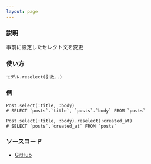 ```yaml
---
layout: page
---
```


### 説明

事前に設定したセレクト文を変更

### 使い方

    モデル.reselect(引数..)

### 例

    Post.select(:title, :body)
    # SELECT `posts`.`title`, `posts`.`body` FROM `posts`

    Post.select(:title, :body).reselect(:created_at)
    # SELECT `posts`.`created_at` FROM `posts`

### ソースコード

- [GitHub](https://github.com/rails/rails/blob/984c3ef2775781d47efa9f541ce570daa2434a80/activerecord/lib/active_record/relation/query_methods.rb#L316)
